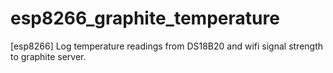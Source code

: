 # esp8266_graphite_temperature
[esp8266] Log temperature readings from DS18B20 and wifi signal strength to graphite server.
